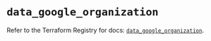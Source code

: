 # `data_google_organization`

Refer to the Terraform Registry for docs: [`data_google_organization`](https://registry.terraform.io/providers/hashicorp/google/6.5.0/docs/data-sources/organization).
